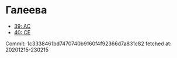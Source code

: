 # Галеева
- [39: AC](39.md)
- [40: CE](40.md)

Commit: 1c3338461bd7470740b9160f4f92366d7a831c82
 fetched at: 20201215-230215
